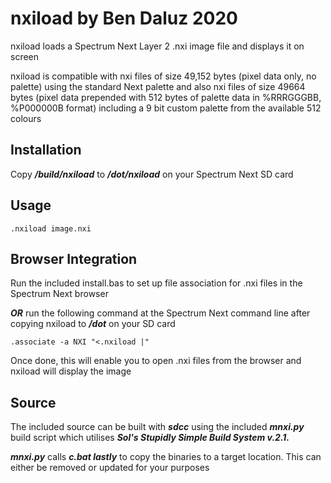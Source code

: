 # nxiload by Ben Daluz 2020
nxiload loads a Spectrum Next Layer 2 .nxi image file and displays it on screen

nxiload is compatible with nxi files of size 49,152 bytes (pixel data only, no palette)
using the standard Next palette and also nxi files of size 49664 bytes (pixel data prepended
with 512 bytes of palette data in %RRRGGGBB, %P000000B format) including a 9 bit custom palette
from the available 512 colours

## Installation
Copy ***/build/nxiload*** to ***/dot/nxiload*** on your Spectrum Next SD card

## Usage
```.nxiload image.nxi```

## Browser Integration
Run the included install.bas to set up file association for .nxi files in the Spectrum Next browser

***OR***
run the following command at the Spectrum Next command line after copying nxiload to ***/dot*** on your SD card

```.associate -a NXI "<.nxiload |"```

Once done, this will enable you to open .nxi files from the browser and nxiload will display the image

## Source
The included source can be built with ***sdcc*** using the included ***mnxi.py*** build script which utilises
***Sol's Stupidly Simple Build System v.2.1.***

***mnxi.py*** calls ***c.bat lastly*** to copy the binaries to a target location. This can either be removed or
updated for your purposes